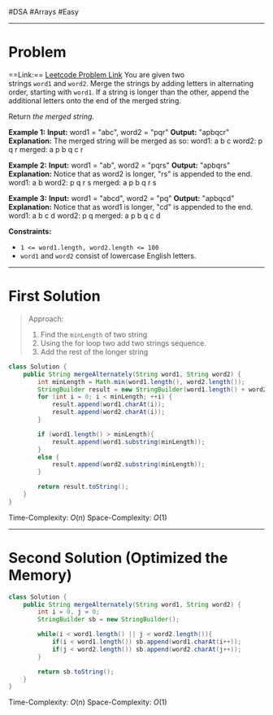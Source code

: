 #DSA #Arrays #Easy 
___
# Problem
==Link:== [Leetcode Problem Link](https://leetcode.com/problems/merge-strings-alternately/description/)
You are given two strings `word1` and `word2`. Merge the strings by adding letters in alternating order, starting with `word1`. If a string is longer than the other, append the additional letters onto the end of the merged string.

Return _the merged string._

**Example 1:**
	**Input:** word1 = "abc", word2 = "pqr"
	**Output:** "apbqcr"
	**Explanation:** The merged string will be merged as so:
	word1:  a   b   c
	word2:    p   q   r
	merged: a p b q c r

**Example 2:**
	**Input:** word1 = "ab", word2 = "pqrs"
	**Output:** "apbqrs"
	**Explanation:** Notice that as word2 is longer, "rs" is appended to the end.
	word1:  a   b 
	word2:    p   q   r   s
	merged: a p b q   r   s

**Example 3:**
	**Input:** word1 = "abcd", word2 = "pq"
	**Output:** "apbqcd"
	**Explanation:** Notice that as word1 is longer, "cd" is appended to the end.
	word1:  a   b   c   d
	word2:    p   q 
	merged: a p b q c   d

**Constraints:**
- `1 <= word1.length, word2.length <= 100`
- `word1` and `word2` consist of lowercase English letters.
___
# First Solution 
> Approach:
> 1. Find the `minLength` of two string
> 2. Using the for loop two add two strings sequence.
> 3. Add the rest of the longer string

```java
class Solution {
    public String mergeAlternately(String word1, String word2) {
        int minLength = Math.min(word1.length(), word2.length());
        StringBuilder result = new StringBuilder(word1.length() + word2.length());
        for (int i = 0; i < minLength; ++i) {
            result.append(word1.charAt(i));
            result.append(word2.charAt(i));
        }

        if (word1.length() > minLength){
            result.append(word1.substring(minLength));
        }
        else {
            result.append(word2.substring(minLength));
        }   

        return result.toString();
    }
}
```
Time-Complexity: $O(n)$
Space-Complexity: $O(1)$
___
# Second Solution (Optimized the Memory)
```java
class Solution {
    public String mergeAlternately(String word1, String word2) {
        int i = 0, j = 0;
        StringBuilder sb = new StringBuilder();

        while(i < word1.length() || j < word2.length()){
            if(i < word1.length()) sb.append(word1.charAt(i++));
            if(j < word2.length()) sb.append(word2.charAt(j++));
        }

        return sb.toString();
    }
}
```

Time-Complexity: $O(n)$
Space-Complexity: $O(1)$
